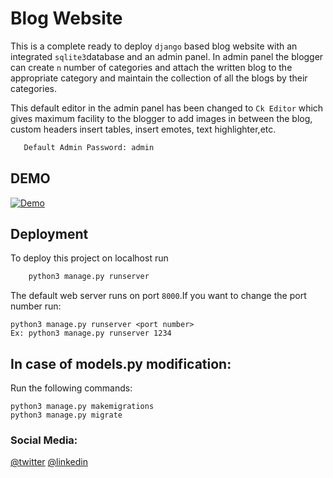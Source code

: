 
# Blog Website

This is a complete ready to deploy ```django``` based blog website with an integrated ```sqlite3```database 
and an admin panel. In admin panel the blogger can create ```n``` number of categories 
and attach the written blog to the appropriate category and maintain the collection 
of all the blogs by their categories.

This default editor in the admin panel has been changed to ```Ck Editor``` which
gives maximum facility to the blogger to add images in between the blog, custom headers
insert tables, insert emotes, text highlighter,etc.

```Default Admin User ID: Admin
   Default Admin Password: admin
```


## DEMO

[![Demo](https://img.youtube.com/vi/UQYrLCLS2bY/0.jpg)](https://www.youtube.com/watch?v=UQYrLCLS2bY)



## Deployment

To deploy this project on localhost run

```bash
    python3 manage.py runserver
```
The default web server runs on port ```8000```.If you want to change the port number
run:
```
python3 manage.py runserver <port number>
Ex: python3 manage.py runserver 1234

```

## In case of models.py modification:

Run the following commands:

```
python3 manage.py makemigrations
python3 manage.py migrate

```


   ### Social Media:
   [@twitter](https://twitter.com/MrJayashankar)  [@linkedin](https://www.linkedin.com/in/devarapalli-jaya-shankar-kumar-530464230/)


